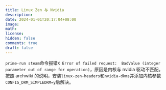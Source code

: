 ```yaml
---
title: Linux Zen 与 Nvidia
description: 
date: 2024-01-01T20:17:04+08:00
image: 
math: 
license: 
hidden: false
comments: true
draft: false
---
```

`prime-run steam`命令报错`X Error of failed request:  BadValue (integer parameter out of range for operation)`，原因是内核与 nvidia 驱动不匹配。按照 archwiki 的说明，安装`linux-zen-headers`和`nvidia-dkms`并添加内核参数`CONFIG_DRM_SIMPLEDRM=y`后解决。
